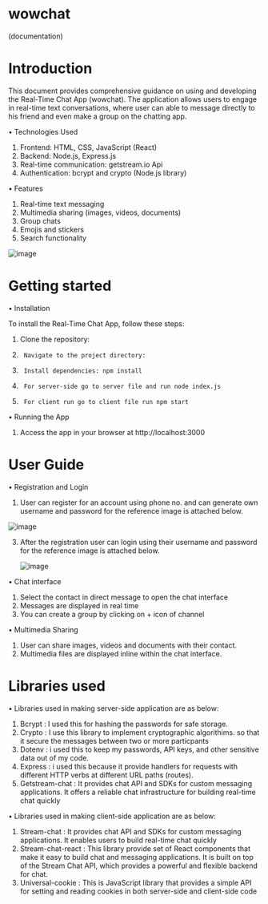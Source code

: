 # wowchat
(documentation)



# Introduction 

   This document provides comprehensive guidance on using and developing the Real-Time Chat App (wowchat).
   The application allows users to engage in real-time text conversations, where user can able to message directly to his friend and even make a group on the chatting app.

     
 •	Technologies Used
 1. Frontend: HTML, CSS, JavaScript (React)
 2. Backend: Node.js, Express.js
 3.	Real-time communication: getstream.io Api
 4.	Authentication: bcrypt and crypto (Node.js library)

• Features
1. Real-time text messaging
2. Multimedia sharing (images, videos, documents)
3. Group chats
4. Emojis and stickers
5. Search functionality

![image](https://github.com/ashwaniraj0813/wowchat/assets/122291624/2bfb364d-2306-4256-91d8-604e0dccec30)


   

# Getting started

• Installation

To install the Real-Time Chat App, follow these steps:
1.	Clone the repository:
2.		Navigate to the project directory:
3.		Install dependencies: npm install
4.		For server-side go to server file and run node index.js
5.		For client run go to client file run npm start


•	Running the App

1. Access the app in your browser at http://localhost:3000





# User Guide 

• Registration and Login

1.	User can register for an account using phone no. and can generate own username and password for the reference image is attached below.
   
   ![image](https://github.com/ashwaniraj0813/Ashwani-Raj/assets/122291624/bc8604da-94d4-4033-abd5-23585b2116a2)

3. After the registration user can login using their username and password for the reference image is attached below.
   
   ![image](https://github.com/ashwaniraj0813/Ashwani-Raj/assets/122291624/f05b20a1-21a3-4795-a09c-03d5426fb8bf)


• Chat interface
1.	Select the contact in direct message to open the chat interface
2.	Messages are displayed in real time
3. You can create a group by clicking on + icon of channel 


•	Multimedia Sharing
1. User can share images, videos and documents with their contact.
2. Multimedia files are displayed inline within the chat interface.

# Libraries used

• Libraries used in making server-side application are as below:
1. Bcrypt : I used this for hashing the passwords for safe storage.
2. Crypto : I use this library to implement cryptographic algorithims. so that it secure the messages between two or more particpants
3. Dotenv : i used this to keep my passwords, API keys, and other sensitive data out of my code.
4. Express : i used this because it provide handlers for requests with different HTTP verbs at different URL paths (routes).
5. Getstream-chat : It provides chat API and SDKs for custom messaging applications. It offers a reliable chat infrastructure for building real-time chat quickly

• Libraries used in making client-side application are as below:
1. Stream-chat : It provides chat API and SDKs for custom messaging applications. It enables users to build real-time chat quickly
2. Stream-chat-react : This library provide set of  React components that make it easy to build chat and messaging applications. It is built on top of the Stream Chat API, which provides a powerful and flexible backend for chat.
3. Universal-cookie : This is JavaScript library that provides a simple API for setting and reading cookies in both server-side and client-side code








